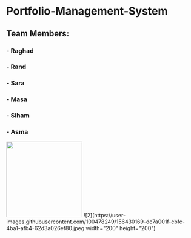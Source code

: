 # Portfolio-Management-System
## Team Members:
### - Raghad
### - Rand
### - Sara
### - Masa
### - Siham
### - Asma
<img src="https://user-images.githubusercontent.com/100478249/156430169-dc7a001f-cbfc-4ba1-afb4-62d3a026ef80.jpeg" width="200" height="200"/>
![2](https://user-images.githubusercontent.com/100478249/156430169-dc7a001f-cbfc-4ba1-afb4-62d3a026ef80.jpeg width="200" height="200")
